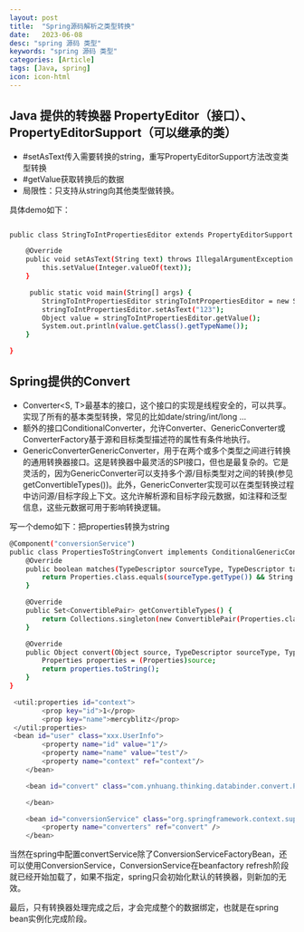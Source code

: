 ```yaml
---
layout: post
title:  "Spring源码解析之类型转换"
date:   2023-06-08
desc: "spring 源码 类型"
keywords: "spring 源码 类型"
categories: [Article]
tags: [Java, spring]
icon: icon-html
---
```


## Java 提供的转换器 PropertyEditor（接口）、PropertyEditorSupport（可以继承的类）

 - #setAsText传入需要转换的string，重写PropertyEditorSupport方法改变类型转换
 - #getValue获取转换后的数据
 - 局限性：只支持从string向其他类型做转换。

具体demo如下：
```sh

public class StringToIntPropertiesEditor extends PropertyEditorSupport {

    @Override
    public void setAsText(String text) throws IllegalArgumentException {
        this.setValue(Integer.valueOf(text));
    }

	 public static void main(String[] args) {
        StringToIntPropertiesEditor stringToIntPropertiesEditor = new StringToIntPropertiesEditor();
        stringToIntPropertiesEditor.setAsText("123");
        Object value = stringToIntPropertiesEditor.getValue();
        System.out.println(value.getClass().getTypeName());
    }

}

```

## Spring提供的Convert

 - Converter<S, T>最基本的接口，这个接口的实现是线程安全的，可以共享。实现了所有的基本类型转换，常见的比如date/string/int/long ...
 - 额外的接口ConditionalConverter，允许Converter、GenericConverter或ConverterFactory基于源和目标类型描述符的属性有条件地执行。
 - GenericConverterGenericConverter，用于在两个或多个类型之间进行转换的通用转换器接口。这是转换器中最灵活的SPI接口，但也是最复杂的。它是灵活的，因为GenericConverter可以支持多个源/目标类型对之间的转换(参见getConvertibleTypes())。此外，GenericConverter实现可以在类型转换过程中访问源/目标字段上下文。这允许解析源和目标字段元数据，如注释和泛型信息，这些元数据可用于影响转换逻辑。

写一个demo如下：把properties转换为string
```sh
@Component("conversionService")
public class PropertiesToStringConvert implements ConditionalGenericConverter {
    @Override
    public boolean matches(TypeDescriptor sourceType, TypeDescriptor targetType) {
        return Properties.class.equals(sourceType.getType()) && String.class.equals(targetType.getType());
    }

    @Override
    public Set<ConvertiblePair> getConvertibleTypes() {
        return Collections.singleton(new ConvertiblePair(Properties.class, String.class));
    }

    @Override
    public Object convert(Object source, TypeDescriptor sourceType, TypeDescriptor targetType) {
        Properties properties = (Properties)source;
        return properties.toString();
    }
}

```

```sh
 <util:properties id="context">
        <prop key="id">1</prop>
        <prop key="name">mercyblitz</prop>
 </util:properties>
 <bean id="user" class="xxx.UserInfo">
        <property name="id" value="1"/>
        <property name="name" value="test"/>
        <property name="context" ref="context"/>
    </bean>

    <bean id="convert" class="com.ynhuang.thinking.databinder.convert.PropertiesToStringConvert">

    </bean>

    <bean id="conversionService" class="org.springframework.context.support.ConversionServiceFactoryBean">
        <property name="converters" ref="convert" />
    </bean>

```

当然在spring中配置convertService除了ConversionServiceFactoryBean，还可以使用ConversionService，ConversionService在beanfactory refresh阶段就已经开始加载了，如果不指定，spring只会初始化默认的转换器，则新加的无效。

最后，只有转换器处理完成之后，才会完成整个的数据绑定，也就是在spring bean实例化完成阶段。 